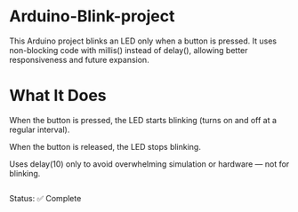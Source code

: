 # Arduino-Blink-project

This Arduino project blinks an LED only when a button is pressed. It uses non-blocking code with millis() instead of delay(), allowing better responsiveness and future expansion.


# What It Does
When the button is pressed, the LED starts blinking (turns on and off at a regular interval).

When the button is released, the LED stops blinking.

Uses delay(10) only to avoid overwhelming simulation or hardware — not for blinking.


<div>
  <img src="" width="">
</div>


Status: ✅ Complete
